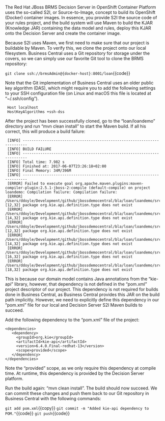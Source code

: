 The Red Hat JBoss BRMS Decision Server in OpenShift Container Platform uses the so-called S2I, or Source-to-Image, concept to build its OpenShift (Docker) container images. In essence, you provide S2I the source code of your rules project, and the build system will use Maven to build the KJAR (Knowledge JAR) containing the data model and rules, deploy this KJAR onto the Decision Server and create the container image.

Because S2I uses Maven, we first need to make sure that our project is buildable by Maven. To verify this, we clone the project onto our local filesystem. Business Central uses a Git repository for storage under the covers, so we can simply use our favorite Git tool to clone the BRMS repository:

`git clone ssh://brmsAdmin@{docker-host}:8001/loan`{{code}}

Note that the Git implementation of Business Central uses an older public key algorithm (DAS), which might require you to add the following settings to your SSH configuration file (on Linux and macOS this file is located at “~/.ssh/config”).

```
 Host localhost
 HostKeyAlgorithms +ssh-dss
 ```

After the project has been successfully cloned, go to the “loan/loandemo” directory and run “mvn clean install” to start the Maven build. If all his correct, this will produce a build failure:

```
 [INFO] ------------------------------------------------------------------------
 [INFO] BUILD FAILURE
 [INFO] ------------------------------------------------------------------------
 [INFO] Total time: 7.982 s
 [INFO] Finished at: 2017-06-07T23:26:18+02:00
 [INFO] Final Memory: 34M/396M
 [INFO] ------------------------------------------------------------------------
 [ERROR] Failed to execute goal org.apache.maven.plugins:maven-compiler-plugin:2.5.1-jboss-2:compile (default-compile) on project loandemo: Compilation failure: Compilation failure:
 [ERROR] /Users/ddoyle/Development/github/jbossdemocentral/bla/loan/loandemo/src/main/java/com/redhat/demos/loandemo/Applicant.java:[12,32] package org.kie.api.definition.type does not exist
 [ERROR] /Users/ddoyle/Development/github/jbossdemocentral/bla/loan/loandemo/src/main/java/com/redhat/demos/loandemo/Applicant.java:[14,32] package org.kie.api.definition.type does not exist
 [ERROR] /Users/ddoyle/Development/github/jbossdemocentral/bla/loan/loandemo/src/main/java/com/redhat/demos/loandemo/Loan.java:[12,32] package org.kie.api.definition.type does not exist
 [ERROR] /Users/ddoyle/Development/github/jbossdemocentral/bla/loan/loandemo/src/main/java/com/redhat/demos/loandemo/Loan.java:[14,32] package org.kie.api.definition.type does not exist
 [ERROR] /Users/ddoyle/Development/github/jbossdemocentral/bla/loan/loandemo/src/main/java/com/redhat/demos/loandemo/Loan.java:[16,32] package org.kie.api.definition.type does not exist
 [ERROR] /Users/ddoyle/Development/github/jbossdemocentral/bla/loan/loandemo/src/main/java/com/redhat/demos/loandemo/Loan.java:[18,32] package org.kie.api.definition.type does not exist
```


This is because our domain model contains Java annotations from the “kie-api” library, however, that dependency is not defined in the “pom.xml” project descriptor of our project. This dependency is not required for builds done in Business Central, as Business Central provides this JAR on the build path implicitly. However, we need to explicitly define this dependency in our “pom.xml” file for our local and Decision Server S2I Maven builds to succeed.

Add the following dependency to the “pom.xml” file of the project:

```
<dependencies>
   <dependency>
     <groupId>org.kie</groupId>
     <artifactId>kie-api</artifactId>
     <version>6.4.0.Final-redhat-13</version>
     <scope>provided</scope>
   </dependency>
</dependencies>
```

Note the “provided” scope, as we only require this dependency at compile time. At runtime, this dependency is provided by the Decision Server platform.

Run the build again: “mvn clean install”. The build should now succeed. We can commit these changes and push them back to our Git repository in Business Central with the following commands:

`git add pom.xml`{{copy}}
`git commit -m "Added kie-api dependency to POM."`{{code}}
`git push`{{code}}
